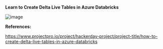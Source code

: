 **Learn to Create Delta Live Tables in Azure Databricks**

![image](https://github.com/fatihsomer/Azure/assets/40704702/2cd91edb-0154-47f8-a225-1dd20b46acfb)



**References:**


https://www.projectpro.io/project/hackerday-project/project-title/how-to-create-delta-live-tables-in-azure-databricks
